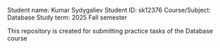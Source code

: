 Student name: Kumar Sydygaliev
Student ID: sk12376
Course/Subject: Database
Study term: 2025 Fall semester

This repository is created for submitting practice tasks of the Database course
